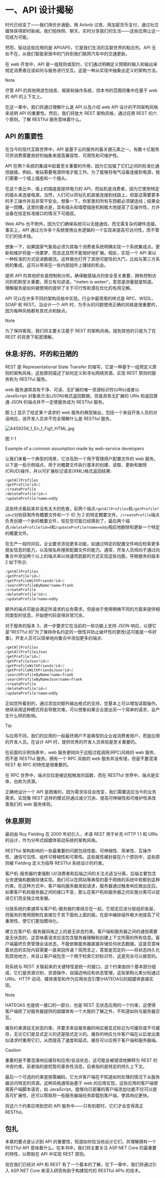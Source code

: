 # 一、API 设计揭秘

时代已经变了——我们用优步通勤，用 Airbnb 过夜，用加密货币支付，通过社交媒体获得即时新闻。我们拍快照、聊天、实时分享我们的生活——这些应用让这一切成为可能。

然而，驱动这些应用的是 API(API)，它是我们生活的互联世界的粘合剂。API 无处不在，从我们智能家居中的门铃到我们联网汽车中的交通更新。

在 web 开发中，API 是一组规则或契约，它们通过明确定义预期的输入和输出来规定消费者应该如何与服务进行交互。这是一种从实现中抽象出定义的架构方法。

Note

尽管 API 的其他用途包括库、框架和操作系统，但本书的范围将集中在基于 web 的 API 的上下文上。

在这一章中，我们将通过理解什么是 API 以及介绍 web API 设计的不同架构风格来说明 API 的重要性。然后，我们将放大 REST 架构风格，通过应用 REST 的六个原则，了解 RESTful 服务意味着什么。

## API 的重要性

在当今的现代互联世界中，API 是基于云的服务的最关键元素之一。有数十亿服务可供消费需要良好的抽象来提高兼容性、可用性和可维护性。

API 在两个系统的集成中起着至关重要的作用，因为它加强了它们之间的标准化通信链接。例如，电钻需要电源供电才能工作。为了能够将电气设备连接到电源，我们需要一个墙上插座和一个插头。

在这个类比中，墙上的插座是提供电力的 API，而钻机是消费者，因为它使用特定的插头来连接电源。当然，人们可以将钻孔机直接连接到线路上，但是这需要更多的手工操作并且非常不安全。想象一下，你家里的所有东西都必须硬连线；结果会是一团糟。这里的要点是，具有插头和墙壁插座机制极大地提高了互操作性，允许设备在给定标准接口的情况下可插拔。

Web APIs 也不例外，因为它们确保系统可以无缝通信，而无需复杂的硬件连接。事实上，API 通过允许多个系统使用业务逻辑的一个实现来提高可访问性，而不管它们的技术栈。

想象一下，如果国家气象局必须为其每个消费者系统明确实现一个系统集成点。更新和维护将是一场噩梦，而且这显然不能很好地扩展。相反，实现一个 API 来以一种标准的方式促进数据流。这样做也打开了其他可能性的大门，比如与第三方系统的集成，这可以带来在一些内部组件上赚钱的机会。

提供 API 的其他好处是控制和分析。确保敏感端点的安全至关重要，拥有控制访问的机制至关重要。荷兰有句谚语，“meten is weten”，意思是测量就是知道。理解服务是如何被使用的提供了关于可行性和潜在优化的有用见解。

API 可以在许多不同的架构风格中实现。行业中最常用的样式是 RPC、WSDL、SOAP 和 REST。当设计一个 API 时，为手头的问题使用正确的风格是很重要的，因为每种风格都有其优点和缺点。

Note

为了保持客观，我们将主要关注基于 REST 的架构风格。提到其他的只是为了在 REST 的背景下拓宽理解。

## 休息:好的、坏的和丑陋的

REST 是 Representational State Transfer 的缩写，它是一种基于一组预定义原则的架构风格，这些原则描述了如何定义和寻址网络资源。实现 REST 原则的服务称为 RESTful 服务。

web 服务通常具有干净、可读、无扩展的唯一资源标识符(URIs)或者以 JavaScript 对象表示法(JSON)格式返回数据，但是具有无扩展的 URIs 和返回普通 JSON 的端点并不一定使服务成为 RESTful 服务。

图 [1-1](#Fig1) 显示了给定某个请求的 web 服务的典型输出，包括一个来自开发人员的对话响应，该开发人员并不完全理解什么是 RESTful 服务。

![A459256_1_En_1_Fig1_HTML.jpg](img/A459256_1_En_1_Fig1_HTML.jpg)

图 1-1

Example of a common assumption made by web-service developers

让我们来看一个典型的场景，它涉及到一个用于管理用户配置文件的 web 服务。以下是一些示例端点，用于对概要文件执行基本的创建、读取、更新和删除(CRUD)操作，并以可扩展标记语言(XML)格式返回结果:

```cs
/getAllProfiles
/getProfile?id=2
/createProfile
/deleteProfile?id=4
/updateProfile?name=eddy

```

这些终点看起来并没有太大的危害。前两个端点`/getAllProfiles`和`/getProfile?id=2`分别获取所有概要文件和一个 ID 为 2 的特定概要文件。`/createProfile`端点负责创建一个新的概要文件，现在您可能已经猜到了，最后两个端点`/deleteProfile?id=4`和`/updateProfile?name=eddy`相应地删除和更新一个特定的概要文件。

在生产一段时间后，企业要求添加更多功能，如通过特定的配置文件响应检索更多朋友信息的能力，以及按名称搜索配置文件的能力。通常，开发人员倾向于通过向集合中添加两个以上的端点来以快速而肮脏的方式实现这些功能，导致服务的版本 2 如下所示:

```cs
/getAllProfiles
/getProfile?id=2
/getProfileWithFriends?id=2
/searchProfileByName?name=frank
/createProfile
/deleteProfile?id=4
/updateProfile?name=eddy

```

额外的端点可能会满足所请求的业务需求，但是由于使用稍微不同的方面来提供相同类型的信息，开始使代码变得非常冗余。

对于服务的版本 3，进一步要求它在当前的一些功能上支持 JSON 响应，以便它是“RESTful 的”为了保持命名约定的一致性并防止破坏性的更改(这可能是一件好事)，开发人员可以简单地向集合中添加更多的端点:

```cs
/getAllProfiles
/getAllProfilesJson
/getProfile?id=2
/getProfileJson?id=2
/getProfileWithFriends?id=2
/getProfileWithFriendsJson?id=2
/searchProfileByName?name=frank
/searchProfileByNameJson?name=frank
/createProfile
/deleteProfile?id=4
/updateProfile?name=eddy

```

正如您所看到的，通过添加对额外输出格式的支持，您基本上可以增加读取操作。继续采用这种模式将会导致灾难，可以想象如果企业提出另一个简单的请求，会产生什么样的影响。

Tip

与应用不同，我们的应用的一般最终用户不是典型的企业或消费者用户，而是应用的开发人员。在设计 API 时，提供优秀的开发人员体验是至关重要的。

在前面的示例场景中，web 服务更倾向于远程过程调用(RPC)风格的 web 服务，而不是 RESTful 服务。拥有一个 RPC 风格的 web 服务并没有错，但是不要混淆 REST 和 RPC 的特性是很重要的。

在 RPC 世界中，端点仅仅是被远程触发的函数，而在 RESTful 世界中，端点是实体，也称为资源。

正确地设计一个 API 是困难的，因为需求往往会改变，我们需要适应当今的业务需求。实现像 REST 这样的模式将通过减少冗余、提高可伸缩性和可维护性来改善我们的 web 服务体验。

## 休息原则

最初由 Roy Fielding 在 2000 年初引入，术语 REST 用于补充 HTTP 1.1 和 URIs 的设计，作为分布式超媒体驱动系统的架构风格。

RESTful 架构影响的一些最重要的问题包括性能、可伸缩性、简单性、互操作性、通信可见性、组件可移植性和可靠性。这些属性被封装在六个原则中，这些原则被 Fielding 定义为指导 RESTful 系统设计的约束。

客户机-服务器约束强制 UI/消费者和后端之间的关注点适当分离，后端主要包含业务逻辑和数据存储实现。我们可以在网站等典型的基于网络的系统中观察到这种约束。在这种方式中，客户端向服务器发起请求，服务器通过触发响应做出反应。如果客户机和服务器之间的接口不变，那么在客户机和服务器之间实施分离可以促进它们完全独立地发展。

分层系统约束通常与客户机-服务器约束结合在一起，它规定应该分层组织各层，将服务的使用限制在直接位于其下面和上面的层。在层中编排组件极大地提高了可重用性，使它们更加模块化。

建立在客户机-服务器风格之上的是无状态约束。客户端和服务器之间的通信需要是无状态的，这意味着请求应该包含服务器理解和创建上下文所需的所有信息。客户端最终负责管理会话状态，不能依赖服务器直接存储任何状态数据。这是否意味着状态的实际内容需要一直来回传递？简而言之，答案是否定的——将状态持久化到其他地方，并且让客户端包含一个用于检索它的标识符，这是完全可以接受的。

将系统与 REST 关联起来的关键特性是统一的接口。这个约束由四个基本部分组成，它们是资源识别、资源操作、自描述响应和状态管理。这些架构元素分别通过 URIs、HTTP 动词、媒体类型和作为应用状态引擎(HATEOAS)的超媒体直接实现。

Note

HATEOAS 也是统一接口的一部分，也是 REST 无状态应用的一个约束，这使得客户端除了对服务器提供的超媒体有一个大致的了解之外，不知道如何与服务器交互。

缓存约束源自无状态约束，并要求来自服务器的响应被显式标记为可缓存或不可缓存，无论它们是显式定义的还是隐式定义的。缓存的响应允许客户端在以后发出类似请求时重用它们，从而提高了速度和延迟。缓存可以应用于客户端和服务器端。

Caution

重要的是不要混淆响应缓存和应用/会话状态，这可能会被错误地解释为 REST 的冲突约束。前者指的是短暂的事务性消息，后者指的是特定的持久上下文。

最后一个可选的约束是按需编码，它允许客户端在不知道如何处理的情况下从服务器访问特定的资源。这种风格通常由基于 web 的应用实现，这些应用的客户端使用客户端脚本语言，如 JavaScript。能够向已部署的客户端添加功能不仅可以提高可扩展性，还可以帮助将一些服务器端任务卸载到客户端，使其响应更快。

将这六个约束应用到您的 API 服务中——只有到那时，它们才会变得真正 RESTful。

## 包扎

本章的要点是认识到 API 的重要性，知道如何恰当地设计它们，并理解拥有一个 RESTful API 意味着什么。在本书中，我们将主要关注 ASP.NET Core 的最重要的特性，以帮助在 API 中实现 REST 原则。

现在我们已经对 API 和 REST 有了一个基本的了解，在下一章中，我们将通过引入 ASP.NET Core 来深入研究有助于构建现代的 RESTful APIs 的技术。